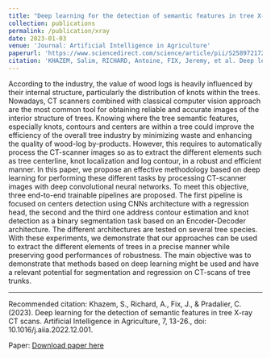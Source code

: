 ```yaml
---
title: "Deep learning for the detection of semantic features in tree X-ray CT scans"
collection: publications
permalink: /publication/xray
date: 2023-01-03
venue: 'Journal: Artificial Intelligence in Agriculture'
paperurl: 'https://www.sciencedirect.com/science/article/pii/S2589721722000289'
citation: 'KHAZEM, Salim, RICHARD, Antoine, FIX, Jeremy, et al. Deep learning for the detection of semantic features in tree X-ray CT scans. Artificial Intelligence in Agriculture, 2023, vol. 7, p. 13-26, doi: 10.1016/j.aiia.2022.12.001'
---
```


According to the industry, the value of wood logs is heavily influenced by their internal structure, particularly the distribution of knots within the trees. Nowadays, CT scanners combined with classical computer vision approach are the most common tool for obtaining reliable and accurate images of the interior structure of trees. Knowing where the tree semantic features, especially knots, contours and centers are within a tree could improve the efficiency of the overall tree industry by minimizing waste and enhancing the quality of wood-log by-products. However, this requires to automatically process the CT-scanner images so as to extract the different elements such as tree centerline, knot localization and log contour, in a robust and efficient manner. In this paper, we propose an effective methodology based on deep learning for performing these different tasks by processing CT-scanner images with deep convolutional neural networks. To meet this objective, three end-to-end trainable pipelines are proposed. The first pipeline is focused on centers detection using CNNs architecture with a regression head, the second and the third one address contour estimation and knot detection as a binary segmentation task based on an Encoder-Decoder architecture. The different architectures are tested on several tree species. With these experiments, we demonstrate that our approaches can be used to extract the different elements of trees in a precise manner while preserving good performances of robustness. The main objective was to demonstrate that methods based on deep learning might be used and have a relevant potential for segmentation and regression on CT-scans of tree trunks.

---
Recommended citation: Khazem, S., Richard, A., Fix, J., & Pradalier, C. (2023). Deep learning for the detection of semantic features in tree X-ray CT scans. Artificial Intelligence in Agriculture, 7, 13-26., doi: 10.1016/j.aiia.2022.12.001. 

Paper: [Download paper here](https://pdf.sciencedirectassets.com/319956/1-s2.0-S2589721723X00026/1-s2.0-S2589721722000289/main.pdf?X-Amz-Security-Token=IQoJb3JpZ2luX2VjEHgaCXVzLWVhc3QtMSJIMEYCIQD%2F9HXUISNI1UUsPljUayX5kKmro6whC%2Fysy6XB19f5EwIhAJfTt%2BzdIAGMBNVrKTj%2B43GjNMVGTvChk2Sr8zwcICk9KrMFCBEQBRoMMDU5MDAzNTQ2ODY1IgwhV7pj4w6RUjWTPkgqkAUuNgkQ77SU%2Birf8hVgLUsz17GNA3FQdOujNZuvGgMG%2F84yqU5pfNxglflXxPhSl67xzOKfSbMZkv3GMRYZzADQLAlUwyeZ5cY8%2B8NQOrtyRA880zMWM2sNWd3NbbRjCEKpIt6esmzkk9yEscJZpw%2F84h5xsQFce5RXGuNiFtzGud%2B1hs7ZOLKjzXqsnkzj69Bm3%2B6KawiY%2F85odWZUsBkOSnc85xDTP7fk%2FhV3nnMJ9duZZ2aU7LC1mxlkuNWIRaIOnE1x3gv7lE%2FTGMWwkxz5EwX3mI%2BuNwpPcmd9LRGABeOg3LEO9aK4I0SlKmIxaS0EaWIdUJEch5rdobMiCYekF0wIV7xjaA2PTGTt18Bh4R3ffYX5N0UwMwu%2Fh%2BOA2iaN2hja0WCxSjDy9a1wPYo4C7wkAu41db7eHyV9rgCOMp5%2BlgGchxpYoCOCfqKXT0tvGRM74ET6ny5655H5MSUfh3wFaRagbCOhFlBfu6pZgr7H0zsLPvvvDFmKBVEUIsHyLVUvs55tVN7HWNYwdaRyWxnbEgoqsM9jBd8vXFSV1s5fv0FtT4UrdTHelvhaOFirh%2BqmoLfpsIMOXSkpu0FEVbG6QJnrKC%2BGC%2BNoUbd7bkNwAr7aEUqzWk7wcJfuROJgtXIIytU5TS4JLJGI6E0aQkT1VmKTxSVFi9%2BCoVv751Xe9eau3zrpTuOZIx4BfqwXL7LICYLVOztdLp4iIfhOSYgEw%2FZ%2FfO4n%2FwlUlwijwwrVdbiYJPU%2BVxUK5ppGuHOYX2%2F%2FkkdTaNfWCSUQWNj6b%2BYS9zmCE8CdEpJ%2BVAdL%2BSTlpHkgRYMi7lfCKM7SJTzLJw941GQIRWvs%2Fb7KD%2BtSkuS5HbGqE0HgyC4C%2Fi3kiTDj4PilBjqwAVURsyvSbDQX8sS7b%2F1Fa1dFcIlpU7PMyNa6zRxp7uOeZWkpehdwF1yWm%2BkYigCmpHSbZC5ckl24cir7LbFJEHDGG21KmfEQjxrupWCFMuhvd%2FD4otTUWOYSl2GwG0%2Fd5SWYSgPfZnFh0JtFJamgWuXDEsx4ukEtedlhW%2FrOHLKCxX2mgTjdOJVQh2PqoahJgL%2B7387AAjMfFtHOXb%2BythYLfgEkyy8gSXmgMp1XVV6J&X-Amz-Algorithm=AWS4-HMAC-SHA256&X-Amz-Date=20230724T091710Z&X-Amz-SignedHeaders=host&X-Amz-Expires=300&X-Amz-Credential=ASIAQ3PHCVTY3E2RZ6BL%2F20230724%2Fus-east-1%2Fs3%2Faws4_request&X-Amz-Signature=c856b092993414c0fbffbca9fbcff80e4440a073185945c0d394643b1dddde76&hash=bc9e64c70777f950df839e3c1bc9cfb570e957e2c24ecd22261ef1121b0162c3&host=68042c943591013ac2b2430a89b270f6af2c76d8dfd086a07176afe7c76c2c61&pii=S2589721722000289&tid=spdf-f9fe2475-a17a-4d27-bbed-d519356eefe2&sid=612a4dd21845a7466d7b9f5813280c0d1345gxrqb&type=client&tsoh=d3d3LnNjaWVuY2VkaXJlY3QuY29t&ua=1c1453010c06555e580c06&rr=7ebb118bfe673c8f&cc=fr)
